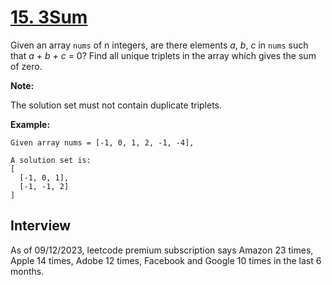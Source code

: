 # [15. 3Sum](https://leetcode.com/problems/3sum/)

Given an array `nums` of n integers, are there elements _a_, _b_, _c_ in `nums` such that _a + b + c_ = 0? Find all unique triplets in the array which gives the sum of zero.

**Note:**

The solution set must not contain duplicate triplets.

**Example:**
```
Given array nums = [-1, 0, 1, 2, -1, -4],

A solution set is:
[
  [-1, 0, 1],
  [-1, -1, 2]
]
```

## Interview
As of 09/12/2023, leetcode premium subscription says Amazon 23 times, Apple 14 times, Adobe 12 times, Facebook and Google 10 times in the last 6 months.
